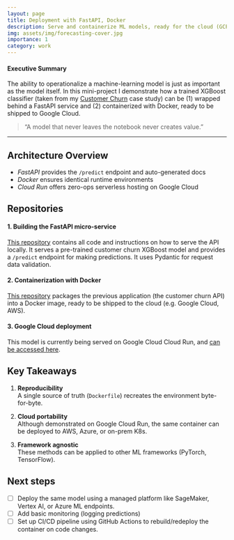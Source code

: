 ```yaml
---
layout: page
title: Deployment with FastAPI, Docker
description: Serve and containerize ML models, ready for the cloud (GCP, AWS)
img: assets/img/forecasting-cover.jpg
importance: 1
category: work
---
```



<div class="alert alert-info"><h4>Executive Summary</h4><p>
The ability to operationalize a machine-learning model is just as important as the
model itself. In this mini-project I demonstrate how a trained XGBoost classifier
(taken from my <a href="https://rsnemmen.github.io/projects/1_churn/">Customer Churn</a> case study) can be
(1) wrapped behind a FastAPI service and (2) containerized with Docker, ready to be shipped to Google Cloud.
</p></div>


> “A model that never leaves the notebook never creates value.”

---


## Architecture Overview

- *FastAPI* provides the `/predict` endpoint and auto-generated docs
- *Docker* ensures identical runtime environments  
- *Cloud Run* offers zero-ops serverless hosting on Google Cloud


## Repositories

#### 1. Building the FastAPI micro-service

[This repository](https://github.com/rsnemmen/fastapi-model) contains all code and instructions on how to serve the API locally. It serves a pre-trained customer churn XGBoost model and provides a `/predict` endpoint for making predictions. It uses Pydantic for request data validation.


#### 2. Containerization with Docker

[This repository](https://github.com/rsnemmen/docker-local-deploy) packages the previous application (the customer churn API) into a Docker image, ready to be shipped to the cloud (e.g. Google Cloud, AWS). 

#### 3. Google Cloud deployment

This model is currently being served on Google Cloud Cloud Run, and [can be accessed here](https://churn-model-j5c2fjobrq-wl.a.run.app). 

## Key Takeaways

1. **Reproducibility**  
   A single source of truth (`Dockerfile`) recreates the environment byte-for-byte.

2. **Cloud portability**  
   Although demonstrated on Google Cloud Run, the same container
   can be deployed to AWS, Azure, or on-prem K8s.

4. **Framework agnostic**  
   These methods can be applied to other ML frameworks (PyTorch, TensorFlow).


## Next steps

- [ ] Deploy the same model using a managed platform like SageMaker, Vertex AI, or Azure ML endpoints.
- [ ] Add basic monitoring (logging predictions)
- [ ] Set up CI/CD pipeline using GitHub Actions to rebuild/redeploy the container on code changes.
